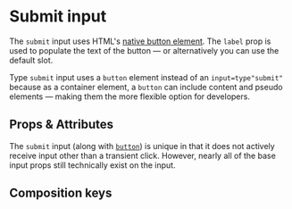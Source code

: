 # Submit input

The `submit` input uses HTML's [native button element](https://developer.mozilla.org/en-US/docs/Web/HTML/Element/button). The `label` prop is used to populate the text of the button — or alternatively you can use the default slot.

<callout type="note" label="Button Element">
Type <code>submit</code> input uses a <code>button</code> element instead of an <code>input=type"submit"</code> because as a container element, a <code>button</code> can include content and pseudo elements — making them the more flexible option for developers.
</callout>

<example
name="Submit input"
file="/_content/examples/submit/submit"
langs="vue"></example>

## Props & Attributes

The `submit` input (along with [`button`](/inputs/button)) is unique in that it does not actively receive input other than a transient click. However, nearly all of the base input props still technically exist on the input.

<reference-table input="button">
</reference-table>

## Composition keys

<reference-table type="compositionKeys" primary="composition-key" :without="['inner']">
</reference-table>
